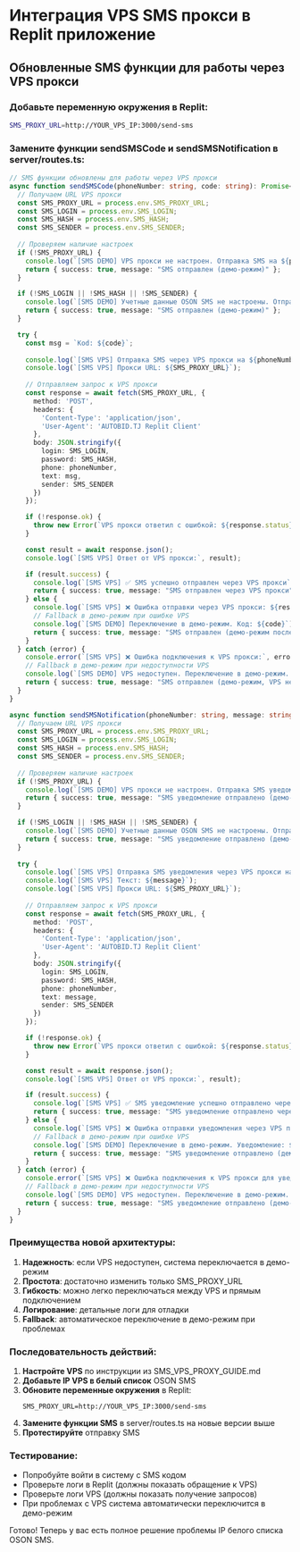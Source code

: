 # Интеграция VPS SMS прокси в Replit приложение

## Обновленные SMS функции для работы через VPS прокси

### Добавьте переменную окружения в Replit:

```bash
SMS_PROXY_URL=http://YOUR_VPS_IP:3000/send-sms
```

### Замените функции sendSMSCode и sendSMSNotification в server/routes.ts:

```typescript
// SMS функции обновлены для работы через VPS прокси
async function sendSMSCode(phoneNumber: string, code: string): Promise<{success: boolean, message?: string}> {
  // Получаем URL VPS прокси
  const SMS_PROXY_URL = process.env.SMS_PROXY_URL;
  const SMS_LOGIN = process.env.SMS_LOGIN;
  const SMS_HASH = process.env.SMS_HASH;
  const SMS_SENDER = process.env.SMS_SENDER;
  
  // Проверяем наличие настроек
  if (!SMS_PROXY_URL) {
    console.log(`[SMS DEMO] VPS прокси не настроен. Отправка SMS на ${phoneNumber}: ${code}`);
    return { success: true, message: "SMS отправлен (демо-режим)" };
  }

  if (!SMS_LOGIN || !SMS_HASH || !SMS_SENDER) {
    console.log(`[SMS DEMO] Учетные данные OSON SMS не настроены. Отправка SMS на ${phoneNumber}: ${code}`);
    return { success: true, message: "SMS отправлен (демо-режим)" };
  }

  try {
    const msg = `Kod: ${code}`;
    
    console.log(`[SMS VPS] Отправка SMS через VPS прокси на ${phoneNumber}`);
    console.log(`[SMS VPS] Прокси URL: ${SMS_PROXY_URL}`);
    
    // Отправляем запрос к VPS прокси
    const response = await fetch(SMS_PROXY_URL, {
      method: 'POST',
      headers: {
        'Content-Type': 'application/json',
        'User-Agent': 'AUTOBID.TJ Replit Client'
      },
      body: JSON.stringify({
        login: SMS_LOGIN,
        password: SMS_HASH,
        phone: phoneNumber,
        text: msg,
        sender: SMS_SENDER
      })
    });

    if (!response.ok) {
      throw new Error(`VPS прокси ответил с ошибкой: ${response.status}`);
    }

    const result = await response.json();
    console.log(`[SMS VPS] Ответ от VPS прокси:`, result);

    if (result.success) {
      console.log(`[SMS VPS] ✅ SMS успешно отправлен через VPS прокси`);
      return { success: true, message: "SMS отправлен через VPS прокси" };
    } else {
      console.log(`[SMS VPS] ❌ Ошибка отправки через VPS прокси: ${result.error}`);
      // Fallback в демо-режим при ошибке VPS
      console.log(`[SMS DEMO] Переключение в демо-режим. Код: ${code}`);
      return { success: true, message: "SMS отправлен (демо-режим после ошибки VPS)" };
    }
  } catch (error) {
    console.error(`[SMS VPS] ❌ Ошибка подключения к VPS прокси:`, error);
    // Fallback в демо-режим при недоступности VPS
    console.log(`[SMS DEMO] VPS недоступен. Переключение в демо-режим. Код: ${code}`);
    return { success: true, message: "SMS отправлен (демо-режим, VPS недоступен)" };
  }
}

async function sendSMSNotification(phoneNumber: string, message: string): Promise<{success: boolean, message?: string}> {
  // Получаем URL VPS прокси
  const SMS_PROXY_URL = process.env.SMS_PROXY_URL;
  const SMS_LOGIN = process.env.SMS_LOGIN;
  const SMS_HASH = process.env.SMS_HASH;
  const SMS_SENDER = process.env.SMS_SENDER;
  
  // Проверяем наличие настроек
  if (!SMS_PROXY_URL) {
    console.log(`[SMS DEMO] VPS прокси не настроен. Отправка SMS уведомления на ${phoneNumber}: ${message}`);
    return { success: true, message: "SMS уведомление отправлено (демо-режим)" };
  }

  if (!SMS_LOGIN || !SMS_HASH || !SMS_SENDER) {
    console.log(`[SMS DEMO] Учетные данные OSON SMS не настроены. Отправка SMS уведомления на ${phoneNumber}: ${message}`);
    return { success: true, message: "SMS уведомление отправлено (демо-режим)" };
  }
  
  try {
    console.log(`[SMS VPS] Отправка SMS уведомления через VPS прокси на ${phoneNumber}`);
    console.log(`[SMS VPS] Текст: ${message}`);
    console.log(`[SMS VPS] Прокси URL: ${SMS_PROXY_URL}`);
    
    // Отправляем запрос к VPS прокси
    const response = await fetch(SMS_PROXY_URL, {
      method: 'POST',
      headers: {
        'Content-Type': 'application/json',
        'User-Agent': 'AUTOBID.TJ Replit Client'
      },
      body: JSON.stringify({
        login: SMS_LOGIN,
        password: SMS_HASH,
        phone: phoneNumber,
        text: message,
        sender: SMS_SENDER
      })
    });

    if (!response.ok) {
      throw new Error(`VPS прокси ответил с ошибкой: ${response.status}`);
    }

    const result = await response.json();
    console.log(`[SMS VPS] Ответ от VPS прокси:`, result);

    if (result.success) {
      console.log(`[SMS VPS] ✅ SMS уведомление успешно отправлено через VPS прокси`);
      return { success: true, message: "SMS уведомление отправлено через VPS прокси" };
    } else {
      console.log(`[SMS VPS] ❌ Ошибка отправки уведомления через VPS прокси: ${result.error}`);
      // Fallback в демо-режим при ошибке VPS
      console.log(`[SMS DEMO] Переключение в демо-режим. Уведомление: ${message}`);
      return { success: true, message: "SMS уведомление отправлено (демо-режим после ошибки VPS)" };
    }
  } catch (error) {
    console.error(`[SMS VPS] ❌ Ошибка подключения к VPS прокси для уведомления:`, error);
    // Fallback в демо-режим при недоступности VPS
    console.log(`[SMS DEMO] VPS недоступен. Переключение в демо-режим. Уведомление: ${message}`);
    return { success: true, message: "SMS уведомление отправлено (демо-режим, VPS недоступен)" };
  }
}
```

### Преимущества новой архитектуры:

1. **Надежность**: если VPS недоступен, система переключается в демо-режим
2. **Простота**: достаточно изменить только SMS_PROXY_URL 
3. **Гибкость**: можно легко переключаться между VPS и прямым подключением
4. **Логирование**: детальные логи для отладки
5. **Fallback**: автоматическое переключение в демо-режим при проблемах

### Последовательность действий:

1. **Настройте VPS** по инструкции из SMS_VPS_PROXY_GUIDE.md
2. **Добавьте IP VPS в белый список** OSON SMS  
3. **Обновите переменные окружения** в Replit:
   ```
   SMS_PROXY_URL=http://YOUR_VPS_IP:3000/send-sms
   ```
4. **Замените функции SMS** в server/routes.ts на новые версии выше
5. **Протестируйте** отправку SMS

### Тестирование:

- Попробуйте войти в систему с SMS кодом
- Проверьте логи в Replit (должны показать обращение к VPS)
- Проверьте логи VPS (должны показать получение запросов)
- При проблемах с VPS система автоматически переключится в демо-режим

Готово! Теперь у вас есть полное решение проблемы IP белого списка OSON SMS.